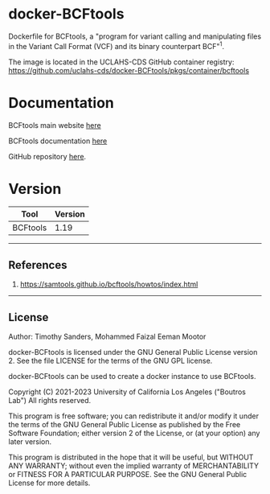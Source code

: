 # docker-BCFtools
Dockerfile for BCFtools, a "program for variant calling and manipulating files in the Variant Call Format (VCF) and its binary counterpart BCF"<sup>1</sup>.

The image is located in the UCLAHS-CDS GitHub container registry: https://github.com/uclahs-cds/docker-BCFtools/pkgs/container/bcftools

# Documentation
BCFtools main website [here](https://samtools.github.io/bcftools/howtos/index.html)

BCFtools documentation [here](https://samtools.github.io/bcftools/bcftools.html)

GitHub repository [here](http://github.com/samtools/bcftools).

# Version
| Tool | Version |
|------|---------|
| BCFtools | 1.19 |


---

## References

1. https://samtools.github.io/bcftools/howtos/index.html

---

## License

Author: Timothy Sanders, Mohammed Faizal Eeman Mootor

docker-BCFtools is licensed under the GNU General Public License version 2. See the file LICENSE for the terms of the GNU GPL license.

docker-BCFtools can be used to create a docker instance to use BCFtools.

Copyright (C) 2021-2023 University of California Los Angeles ("Boutros Lab") All rights reserved.

This program is free software; you can redistribute it and/or modify it under the terms of the GNU General Public License as published by the Free Software Foundation; either version 2 of the License, or (at your option) any later version.

This program is distributed in the hope that it will be useful, but WITHOUT ANY WARRANTY; without even the implied warranty of MERCHANTABILITY or FITNESS FOR A PARTICULAR PURPOSE. See the GNU General Public License for more details.
